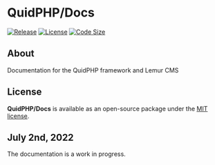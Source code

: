 # QuidPHP/Docs
[![Release](https://img.shields.io/github/v/release/quidphp/docs)](https://packagist.org/packages/quidphp/docs)
[![License](https://img.shields.io/github/license/quidphp/docs)](https://github.com/quidphp/docs/blob/master/LICENSE)
[![Code Size](https://img.shields.io/github/languages/code-size/quidphp/docs)](https://github.com/quidphp/docs)

## About
Documentation for the QuidPHP framework and Lemur CMS

## License
**QuidPHP/Docs** is available as an open-source package under the [MIT license](LICENSE).

## July 2nd, 2022
The documentation is a work in progress.